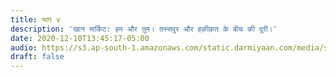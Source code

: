 ```yaml
---
title: भाग ४
description: 'खान मार्किट: हम और तुम। तस्सवुर और हक़ीक़त के बीच की दूरी।'
date: 2020-12-10T13:45:17-05:00
audio: https://s3.ap-south-1.amazonaws.com/static.darmiyaan.com/media/samandar-ki-teh-mein.mp3
draft: false
---
```

